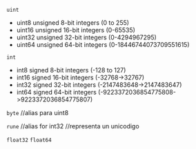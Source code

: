 `uint`
* uint8     unsigned    8-bit    integers   (0 to 255)
* uint16    unsigned    16-bit   integers   (0-65535)
* uint32    unsigned    32-bit   integers   (0-4294967295)
* uint64    unsigned    64-bit   integers   (0-18446744073709551615)

`int`
* int8      signed      8-bit    integers   (-128 to 127)
* int16     signed      16-bit   integers   (-32768->32767)
* int32     signed      32-bit   integers   (-2147483648->2147483647)
* int64     signed      64-bit   integers   (-9223372036854775808->9223372036854775807)

`byte`  //alias para uint8

`rune`  //alias for int32
        //representa un unicodigo 

`float32` `float64`

